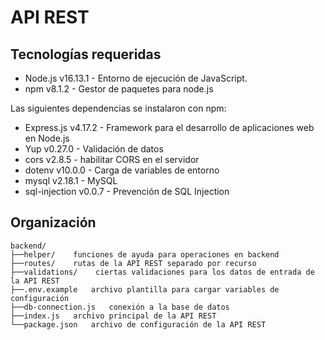 # API REST

## Tecnologías requeridas

- Node.js v16.13.1 - Entorno de ejecución de JavaScript.
- npm v8.1.2 - Gestor de paquetes para node.js

Las siguientes dependencias se instalaron con npm:

- Express.js v4.17.2 - Framework para el desarrollo de aplicaciones web en Node.js
- Yup v0.27.0 - Validación de datos
- cors v2.8.5 - habilitar CORS en el servidor
- dotenv v10.0.0 - Carga de variables de entorno
- mysql v2.18.1 - MySQL
- sql-injection v0.0.7 - Prevención de SQL Injection

## Organización

```
backend/
├──helper/    funciones de ayuda para operaciones en backend
├──routes/    rutas de la API REST separado por recurso
├──validations/    ciertas validaciones para los datos de entrada de la API REST
├──.env.example   archivo plantilla para cargar variables de configuración
├──db-connection.js   conexión a la base de datos
├──index.js   archivo principal de la API REST
└──package.json   archivo de configuración de la API REST
```
